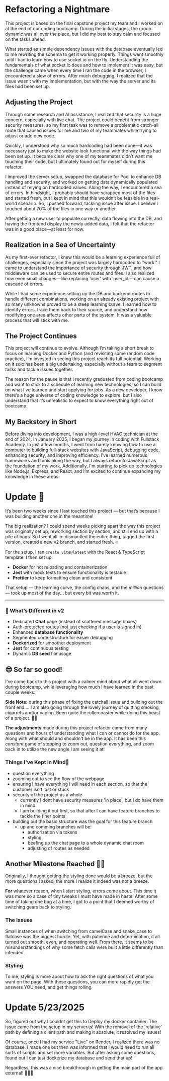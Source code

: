 # Refactoring a Nightmare

This project is based on the final capstone project my team and I worked on at the end of our coding bootcamp. During the initial stages, the group dynamic was all over the place, but I did my best to stay calm and focused on the tasks ahead.

What started as simple dependency issues with the database eventually led to me rewriting the schema to get it working properly. Things went smoothly until I had to learn how to use socket.io on the fly. Understanding the fundamentals of what socket.io does and how to implement it was easy, but the challenge came when every time I ran the code in the browser, I encountered a slew of errors. After much debugging, I realized that the issue wasn’t with my implementation, but with the way the server and its files had been set up.

## Adjusting the Project

Through some research and AI assistance, I realized that security is a huge concern, especially with live chat. The project could benefit from stronger security measures, so my first task was to remove a problematic catch-all route that caused issues for me and two of my teammates while trying to adjust or add new code.

Quickly, I understood why so much hardcoding had been done—it was necessary just to make the website look functional with the way things had been set up. It became clear why one of my teammates didn’t want me touching their code, but I ultimately found out for myself during this refactor.

I improved the server setup, swapped the database for Pool to enhance DB handling and security, and worked on getting data dynamically populated instead of relying on hardcoded values. Along the way, I encountered a sea of errors. In hindsight, I probably should have scrapped most of the files and started fresh, but I kept in mind that this wouldn’t be feasible in a real-world scenario. So, I pushed forward, tackling issue after issue. I believe I touched about 70% of the files in one way or another.

After getting a new user to populate correctly, data flowing into the DB, and having the frontend display the newly added data, I felt that the refactor was in a good place—at least for now.

## Realization in a Sea of Uncertainty

As my first-ever refactor, I knew this would be a learning experience full of challenges, especially since the project was largely hardcoded to "work." I came to understand the importance of security through JWT, and how middleware can be used to secure entire routes and files. I also realized how even small changes—like replacing ‘user’ with ‘user_id’—can cause a cascade of errors.

While I had some experience setting up the DB and backend routes to handle different combinations, working on an already existing project with so many unknowns proved to be a steep learning curve. I learned how to identify errors, trace them back to their source, and understand how modifying one area affects other parts of the system. It was a valuable process that will stick with me.

## The Project Continues

This project will continue to evolve. Although I’m taking a short break to focus on learning Docker and Python (and revisiting some random code practice), I’m invested in seeing this project reach its full potential. Working on it solo has been a big undertaking, especially without a team to segment tasks and tackle issues together.

The reason for the pause is that I recently graduated from coding bootcamp and want to stick to a schedule of learning new technologies, so I can build on what I’ve learned and start applying for jobs. As a new developer, I know there’s a huge universe of coding knowledge to explore, but I also understand that it’s unrealistic to expect to know everything right out of bootcamp.

## My Backstory in Short

Before diving into development, I was a high-level HVAC technician at the end of 2024. In January 2025, I began my journey in coding with Fullstack Academy. In just a few months, I went from barely knowing how to use a computer to building full-stack websites with JavaScript, debugging code, enhancing security, and improving efficiency. I’ve learned numerous frameworks and tools along the way, but I always return to JavaScript as the foundation of my work. Additionally, I'm starting to pick up technologies like Node.js, Express, and React, and I’m excited to continue expanding my knowledge in these areas.

# Update 🤩

It’s been two weeks since I last touched this project — but that’s because I was building another one in the meantime!

The big realization? I could spend weeks picking apart the way this project was originally set up, reworking section by section, and still end up with a pile of bugs. So I went all in: dismantled the entire thing, tagged the first version, created a new v2 branch, and started fresh. 🔥

For the setup, I ran `create vite@latest` with the React & TypeScript template. I then set up:

- **Docker** for hot reloading and containerization
- **Jest** with mock tests to ensure functionality is testable
- **Prettier** to keep formatting clean and consistent

That setup — the learning curve, the config chaos, and the _million_ questions — took up most of the day... but every bit was worth it.

---

### 🚀 What’s Different in v2

- Dedicated **Chat** page (instead of scattered message boxes)
- Auth-protected routes (not just checking if a user is signed in)
- Enhanced **database functionality**
- Segmented code structure for easier debugging
- **Dockerized** for smoother deployment
- **Jest** for continuous testing
- Dynamic **DB seed** file usage

## 😎 So far so good!

I've come back to this project with a calmer mind about what all went down during bootcamp, while leveraging how much I have learned
in the past couple weeks.

**Side Note:** during this phase of fixing the catchall issue and building out the front end.... I am also going through the lovely
journey of quitting smoking cigarrets and/or vaping. Been quite the rollercoaster while doing this beast of a project. 👀💀

**The adjustments** made during this project refactor came from many questions and hours of understanding what I can or cannot do for the app. Along with what should and shouldn't be in the app. It has been this _constant_ game of stopping to zoom out, question everything,
and zoom back in to utilize the new angle I am seeing it at!

### Things I've Kept in Mind🧠

- question everything
- zooming out to see the flow of the webpage
- ensuring I have everything I will need in each section,
  so that the customer isn't lost or stuck
- security of the project as a whole
  - currently I dont have security mesaures 'in place', but I do have them in mind.
  - I am building it out first, so that after I can have feature branches to tackle the finer points
- building out the basic structure was the goal for this feature branch
  - up and comming branches will be:
    - authorization via tokens
    - styling
    - beefing up the chat page to a whole dynamic chat room
    - adjusting of routes as needed

## Another Milestone Reached 🤩🥳

Originally, I thought getting the styling done would be a breeze, but the more questions I asked, the more I realize it indeed was not a breeze.

**For** whatever reason, when I start styling, errors come about. This time it was more so a case of tiny tweaks I must have made in haste! After some time of taking one bug at a time, I got to a point that I deemed worthy of switching gears back to styling.

### The Issues
Small instances of when switching from camelCase and snake_case to flatcase was the biggest hurdle. Yet, with patience and determination, it all turned out smooth, even, and operating well. 
From there, it seems to be misunderstandings of why some fetch calls were built a little differently than intended. 

### Styling
To me, styling is more about how to ask the right questions of what you want on the page. With these questions, you can more rapidly get the answers YOU need, and get things rolling. 

# Update 5/23/2025

So, figured out why I couldnt get this to Deploy my docker container. The issue came from the setup in my server.ts! With the removal of the 'relative' path by defining a client path and making it absolute, it resolved my issues! 

Of course, once I had my service "Live" on Render, I realized there was no database. I made one but then was informed that I would need to run all sorts of scripts and set more variables. But after asking some questions, found out I can just dockerize my database and send that up!

Regardless, this was a nice breakthrough in getting the main part of the app external! 🤩🥳🎉